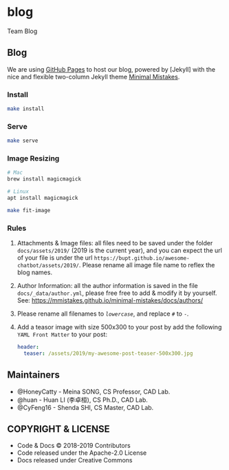 # blog
Team Blog

## Blog

We are using [GitHub Pages](https://pages.github.com/) to host our blog, powered by [Jekyll] with the nice and flexible two-column Jekyll theme [Minimal Mistakes](https://mmistakes.github.io/minimal-mistakes/).

### Install

```sh
make install
```

### Serve

```sh
make serve
```

### Image Resizing

```sh
# Mac
brew install magicmagick

# Linux
apt install magicmagick

make fit-image
```

### Rules

1. Attachments & Image files: all files need to be saved under the folder `docs/assets/2019/` (2019 is the current year), and you can expect the url of your file is under the url `https://bupt.github.io/awesome-chatbot/assets/2019/`. Please rename all image file name to reflex the blog names.

1. Author Information: all the author information is saved in the file `docs/_data/author.yml`, please free free to add & modify it by yourself. See: <https://mmistakes.github.io/minimal-mistakes/docs/authors/>

1. Please rename all filenames to *`lowercase`*, and replace `#` to `-`. 

1. Add a teasor image with size 500x300 to your post by add the following `YAML Front Matter` to your post:
    ```yaml
    header:
      teaser: /assets/2019/my-awesome-post-teaser-500x300.jpg
    ```


## Maintainers

- @HoneyCatty - Meina SONG, CS Professor, CAD Lab.
- @huan - Huan LI (李卓桓), CS Ph.D., CAD Lab.
- @CyFeng16 - Shenda SHI, CS Master, CAD Lab.

## COPYRIGHT & LICENSE

- Code & Docs © 2018-2019 Contributors
- Code released under the Apache-2.0 License
- Docs released under Creative Commons